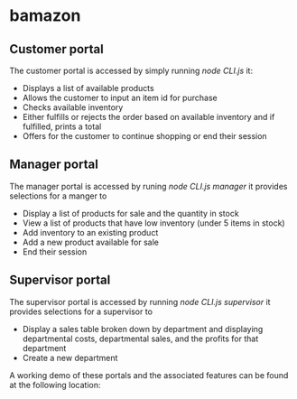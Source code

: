 # bamazon

## Customer portal
The customer portal is accessed by simply running *node CLI.js* it:
* Displays a list of available products 
* Allows the customer to input an item id for purchase
* Checks available inventory
* Either fulfills or rejects the order based on available inventory and if fulfilled, prints a total
* Offers for the customer to continue shopping or end their session

## Manager portal
The manager portal is accessed by runing *node CLI.js manager* it provides selections for a manger to
* Display a list of products for sale and the quantity in stock
* View a list of products that have low inventory (under 5 items in stock)
* Add inventory to an existing product
* Add a new product available for sale
* End their session

## Supervisor portal
The supervisor portal is accessed by running *node CLI.js supervisor* it provides selections for a supervisor to
* Display a sales table broken down by department and displaying departmental costs, departmental sales, and the profits for that department
* Create a new department

A working demo of these portals and the associated features can be found at the following location:

